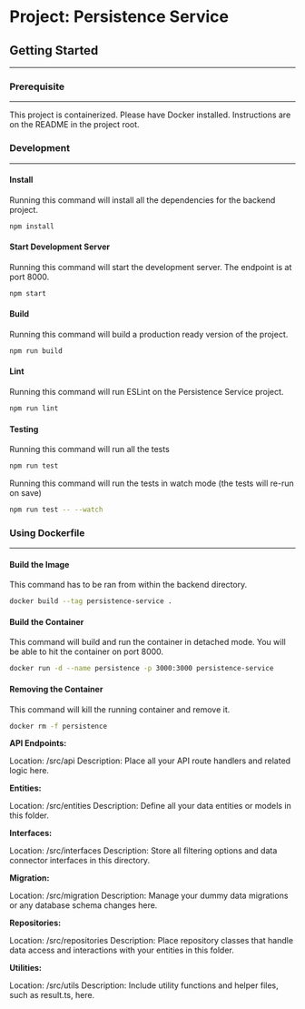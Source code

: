 # Project: Persistence Service

## Getting Started

---

### Prerequisite

---

This project is containerized. Please have Docker installed. Instructions are
on the README in the project root.

### Development

---

#### Install

Running this command will install all the dependencies for the backend project.

```bash
npm install
```

#### Start Development Server

Running this command will start the development server. The endpoint is at port 8000.

```bash
npm start
```

#### Build

Running this command will build a production ready version of the project.

```bash
npm run build
```

#### Lint

Running this command will run ESLint on the Persistence Service project.

```bash
npm run lint
```

#### Testing

Running this command will run all the tests

```bash
npm run test
```

Running this command will run the tests in watch mode (the tests will re-run on save)

```bash
npm run test -- --watch
```

### Using Dockerfile

---

#### Build the Image

This command has to be ran from within the backend directory.

```bash
docker build --tag persistence-service .
```

#### Build the Container

This command will build and run the container in detached mode. You will be able to hit the container on port 8000.

```bash
docker run -d --name persistence -p 3000:3000 persistence-service
```

#### Removing the Container

This command will kill the running container and remove it.

```bash
docker rm -f persistence
```

**API Endpoints:**

Location: /src/api
Description: Place all your API route handlers and related logic here.

**Entities:**

Location: /src/entities
Description: Define all your data entities or models in this folder.

**Interfaces:**

Location: /src/interfaces
Description: Store all filtering options and data connector interfaces in this directory.

**Migration:**

Location: /src/migration
Description: Manage your dummy data migrations or any database schema changes here.

**Repositories:**

Location: /src/repositories
Description: Place repository classes that handle data access and interactions with your entities in this folder.

**Utilities:**

Location: /src/utils
Description: Include utility functions and helper files, such as result.ts, here.
